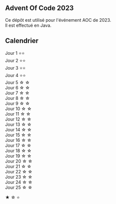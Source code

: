 ## Advent Of Code 2023

Ce dépôt est utilisé pour l'événement AOC de 2023.  
Il est effectué en Java.

## Calendrier

Jour 1    ⭐⭐  
Jour 2    ⭐⭐  
Jour 3    ⭐⭐  
Jour 4    ⭐⭐  
Jour 5    ☆ ☆  
Jour 6    ☆ ☆  
Jour 7    ☆ ☆  
Jour 8    ☆ ☆  
Jour 9    ☆ ☆  
Jour 10   ☆ ☆  
Jour 11   ☆ ☆  
Jour 12   ☆ ☆  
Jour 13   ☆ ☆  
Jour 14   ☆ ☆  
Jour 15   ☆ ☆  
Jour 16   ☆ ☆  
Jour 17   ☆ ☆  
Jour 18   ☆ ☆  
Jour 19   ☆ ☆  
Jour 20   ☆ ☆  
Jour 21   ☆ ☆  
Jour 22   ☆ ☆  
Jour 23   ☆ ☆  
Jour 24   ☆ ☆  
Jour 25   ☆ ☆  

★
☆
⭐  

